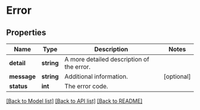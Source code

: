 # Error

## Properties
Name | Type | Description | Notes
------------ | ------------- | ------------- | -------------
**detail** | **string** | A more detailed description of the error. | 
**message** | **string** | Additional information. | [optional] 
**status** | **int** | The error code. | 

[[Back to Model list]](../README.md#documentation-for-models) [[Back to API list]](../README.md#documentation-for-api-endpoints) [[Back to README]](../README.md)


